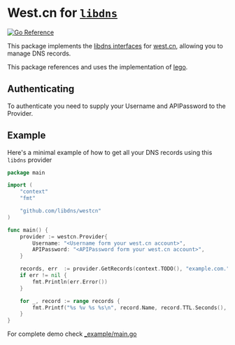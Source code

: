 West.cn for [`libdns`](https://github.com/libdns/libdns)
=======================

[![Go Reference](https://pkg.go.dev/badge/test.svg)](https://pkg.go.dev/github.com/libdns/westcn)

This package implements the [libdns interfaces](https://github.com/libdns/libdns) for [west.cn](https://west.cn), allowing you to manage DNS records.

This package references and uses the implementation of [lego](https://github.com/go-acme/lego).

## Authenticating

To authenticate you need to supply your Username and APIPassword to the Provider.

## Example

Here's a minimal example of how to get all your DNS records using this `libdns` provider

```go
package main

import (
	"context"
	"fmt"

	"github.com/libdns/westcn"
)

func main() {
	provider := westcn.Provider{
		Username: "<Username form your west.cn account>",
		APIPassword: "<APIPassword form your west.cn account>",
	}

	records, err  := provider.GetRecords(context.TODO(), "example.com.")
	if err != nil {
		fmt.Println(err.Error())
	}

	for _, record := range records {
		fmt.Printf("%s %v %s %s\n", record.Name, record.TTL.Seconds(), record.Type, record.Value)
	}
}
```

For complete demo check [_example/main.go](_example/main.go)
